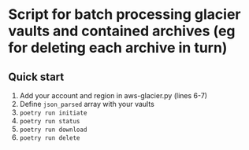 # Script for batch processing glacier vaults and contained archives (eg for deleting each archive in turn)

## Quick start
1. Add your account and region in aws-glacier.py (lines 6-7)
2. Define `json_parsed` array with your vaults
3. `poetry run initiate` 
4. `poetry run status` 
5. `poetry run download`
6. `poetry run delete`  

